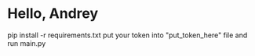 # Hello, Andrey
pip install -r requirements.txt
put your token into "put_token_here" file and run main.py
